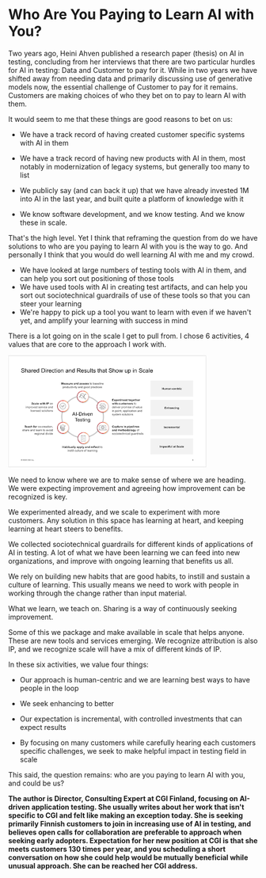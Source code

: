 # Who Are You Paying to Learn AI with You?

Two years ago, Heini Ahven published a research paper (thesis) on AI in testing, concluding from her interviews that there are two particular hurdles for AI in testing: Data and Customer to pay for it. While in two years we have shifted away from needing data and primarily discussing use of generative models now,  the essential challenge of Customer to pay for it remains. Customers are making choices of who they bet on to pay to learn AI with them.

It would seem to me that these things are good reasons to bet on us:

* We have a track record of having created customer specific systems with AI in them

* We have a track record of having new products with AI in them, most notably in modernization of legacy systems, but generally too many to list

* We publicly say (and can back it up) that we have already invested 1M into AI in the last year, and built quite a platform of knowledge with it

* We know software development, and we know testing. And we know these in scale.

That's the high level. Yet I think that reframing the question from do we have solutions to who are you paying to learn AI with you is the way to go. And personally I think that you would do well learning AI with me and my crowd.

* We have looked at large numbers of testing tools with AI in them, and can help you sort out positioning of those tools
* We have used tools with AI in creating test artifacts, and can help you sort out sociotechnical guardrails of use of these tools so that you can steer your learning
* We're happy to pick up a tool you want to learn with even if we haven't yet, and amplify your learning with success in mind

There is a lot going on in the scale I get to pull from. I chose 6 activities, 4 values that are core to the approach I work with.

![AI Direction](./AI-direction.png)

We need to know where we are to make sense of where we are heading. We were expecting improvement and agreeing how improvement can be recognized is key.

We experimented already, and we scale to experiment with more customers. Any solution in this space has learning at heart, and keeping learning at heart steers to benefits.

We collected sociotechnical guardrails for different kinds of applications of AI in testing. A lot of what we have been learning we can feed into new organizations, and improve with ongoing learning that benefits us all.

We rely on building new habits that are good habits, to instill and sustain a culture of learning. This usually means we need to work with people in working through the change rather than input material.

What we learn, we teach on. Sharing is a way of continuously seeking improvement.

Some of this we package and make available in scale that helps anyone. These are new tools and services emerging. We recognize attribution is also IP, and we recognize scale will have a mix of different kinds of IP.

In these six activities, we value four things:

* Our approach is human-centric and we are learning best ways to have people in the loop

* We seek enhancing to better

* Our expectation is incremental, with controlled investments that can expect results

* By focusing on many customers while carefully hearing each customers specific challenges, we seek to make helpful impact in testing field in scale

This said, the question remains: who are you paying to learn AI with you, and could be us?

**The author is Director, Consulting Expert at CGI Finland, focusing on AI-driven application testing. She usually writes about her work that isn't specific to CGI and felt like making an exception today. She is seeking primarily Finnish customers to join in increasing use of AI in testing, and believes open calls for collaboration are preferable to approach when seeking early adopters. Expectation for her new position at CGI is that she meets customers 130 times per year, and you scheduling a short conversation on how she could help would be mutually beneficial while unusual approach. She can be reached her CGI address.**  
